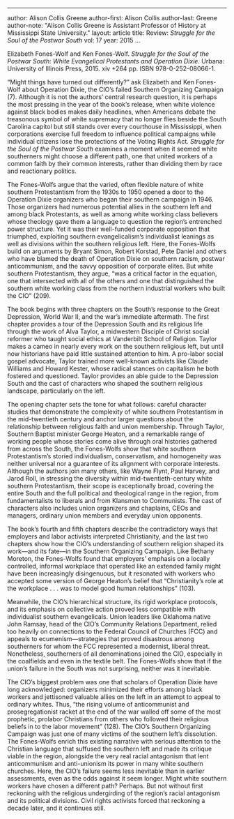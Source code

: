 ---
author: Alison Collis Greene
author-first: Alison Collis
author-last: Greene
author-note: "Alison Collis Greene is Assistant Professor of History at Mississippi State University."
layout: article
title: Review: <em>Struggle for the Soul of the Postwar South</em>
vol: 17
year: 2015
…


Elizabeth Fones-Wolf and Ken Fones-Wolf. *Struggle for the Soul of the Postwar South: White Evangelical Protestants and Operation Dixie*. Urbana: University of Illinois Press, 2015. xiv +264 pp. ISBN 978-0-252-08066-1. 

“Might things have turned out differently?” ask Elizabeth and Ken Fones-Wolf about Operation Dixie, the CIO’s failed Southern Organizing Campaign (7). Although it is not the authors’ central research question, it is perhaps the most pressing in the year of the book’s release, when white violence against black bodies makes daily headlines, when Americans debate the treasonous symbol of white supremacy that no longer flies beside the South Carolina capitol but still stands over every courthouse in Mississippi, when corporations exercise full freedom to influence political campaigns while individual citizens lose the protections of the Voting Rights Act. *Struggle for the Soul of the Postwar South* examines a moment when it seemed white southerners might choose a different path, one that united workers of a common faith by their common interests, rather than dividing them by race and reactionary politics.

The Fones-Wolfs argue that the varied, often flexible nature of white southern Protestantism from the 1930s to 1950 opened a door to the Operation Dixie organizers who began their southern campaign in 1946. Those organizers had numerous potential allies in the southern left and among black Protestants, as well as among white working class believers whose theology gave them a language to question the region’s entrenched power structure. Yet it was their well-funded corporate opposition that triumphed, exploiting southern evangelicalism’s individualist leanings as well as divisions within the southern religious left. Here, the Fones-Wolfs build on arguments by Bryant Simon, Robert Korstad, Pete Daniel and others who have blamed the death of Operation Dixie on southern racism, postwar anticommunism, and the savvy opposition of corporate elites. But white southern Protestantism, they argue, “was a critical factor in the equation, one that intersected with all of the others and one that distinguished the southern white working class from the northern industrial workers who built the CIO” (209).

The book begins with three chapters on the South’s response to the Great Depression, World War II, and the war’s immediate aftermath. The first chapter provides a tour of the Depression South and its religious life through the work of Alva Taylor, a midwestern Disciple of Christ social reformer who taught social ethics at Vanderbilt School of Religion. Taylor makes a cameo in nearly every work on the southern religious left, but until now historians have paid little sustained attention to him. A pro-labor social gospel advocate, Taylor trained more well-known activists like Claude Williams and Howard Kester, whose radical stances on capitalism he both fostered and questioned. Taylor provides an able guide to the Depression South and the cast of characters who shaped the southern religious landscape, particularly on the left.

The opening chapter sets the tone for what follows: careful character studies that demonstrate the complexity of white southern Protestantism in the mid-twentieth century and anchor larger questions about the relationship between religious faith and union membership. Through Taylor, Southern Baptist minister George Heaton, and a remarkable range of working people whose stories come alive through oral histories gathered from across the South, the Fones-Wolfs show that white southern Protestantism’s storied individualism, conservatism, and homogeneity was neither universal nor a guarantee of its alignment with corporate interests. Although the authors join many others, like Wayne Flynt, Paul Harvey, and Jarod Roll, in stressing the diversity within mid-twentieth-century white southern Protestantism, their scope is exceptionally broad, covering the entire South and the full political and theological range in the region, from fundamentalists to liberals and from Klansmen to Communists. The cast of characters also includes union organizers and chaplains, CEOs and managers, ordinary union members and everyday union opponents. 

The book’s fourth and fifth chapters describe the contradictory ways that employers and labor activists interpreted Christianity, and the last two chapters show how the CIO’s understanding of southern religion shaped its work—and its fate—in the Southern Organizing Campaign. Like Bethany Moreton, the Fones-Wolfs found that employers’ emphasis on a locally controlled, informal workplace that operated like an extended family might have been increasingly disingenuous, but it resonated with workers who accepted some version of George Heaton’s belief that “Christianity’s role at the workplace . . . was to model good human relationships” (103). 

Meanwhile, the CIO’s hierarchical structure, its rigid workplace protocols, and its emphasis on collective action proved less compatible with individualist southern evangelicals. Union leaders like Oklahoma native John Ramsay, head of the CIO’s Community Relations Department, relied too heavily on connections to the Federal Council of Churches (FCC) and appeals to ecumenism—strategies that proved disastrous among southerners for whom the FCC represented a modernist, liberal threat. Nonetheless, southerners of all denominations joined the CIO, especially in the coalfields and even in the textile belt. The Fones-Wolfs show that if the union’s failure in the South was not surprising, neither was it inevitable.

The CIO’s biggest problem was one that scholars of Operation Dixie have long acknowledged:  organizers minimized their efforts among black workers and jettisoned valuable allies on the left in an attempt to appeal to ordinary whites. Thus, “the rising volume of anticommunist and prosegregationist racket at the end of the war walled off some of the most prophetic, prolabor Christians from others who followed their religious beliefs in to the labor movement” (128). The CIO’s Southern Organizing Campaign was just one of many victims of the southern left’s dissolution. The Fones-Wolfs enrich this existing narrative with serious attention to the Christian language that suffused the southern left and made its critique viable in the region, alongside the very real racial antagonism that lent anticommunism and anti-unionism its power in many white southern churches. Here, the CIO’s failure seems less inevitable than in earlier assessments, even as the odds against it seem longer. Might white southern workers have chosen a different path? Perhaps. But not without first reckoning with the religious undergirding of the region’s racial antagonism and its political divisions. Civil rights activists forced that reckoning a decade later, and it continues still.

